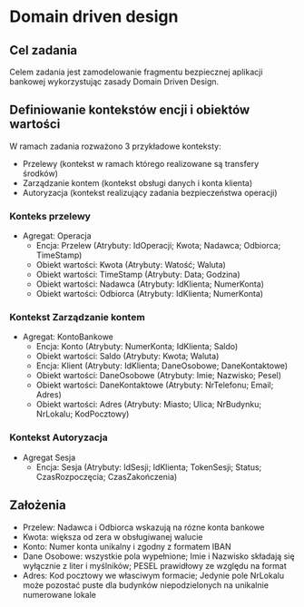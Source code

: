 # Domain driven design

## Cel zadania 
 Celem zadania jest zamodelowanie fragmentu bezpiecznej aplikacji bankowej wykorzystując zasady Domain Driven Design.
 
## Definiowanie kontekstów encji i obiektów wartości
W ramach zadania rozważono 3 przykładowe konteksty:
- Przelewy (kontekst w ramach którego realizowane są transfery środków)
- Zarządzanie kontem (kontekst obsługi danych i konta klienta)
- Autoryzacja (kontekst realizujący zadania bezpieczeństwa operacji)

### Konteks przelewy
- Agregat: Operacja
	- Encja: Przelew (Atrybuty: IdOperacji; Kwota; Nadawca; Odbiorca; TimeStamp)
	- Obiekt wartości: Kwota (Atrybuty: Watość; Waluta)
	- Obiekt wartości: TimeStamp (Atrybuty: Data; Godzina)
	- Obiekt wartości: Nadawca (Atrybuty: IdKlienta; NumerKonta)
	- Obiekt wartości: Odbiorca (Atrybuty: IdKlienta; NumerKonta)

### Kontekst Zarządzanie kontem
- Agregat: KontoBankowe
	- Encja: Konto (Atrybuty: NumerKonta; IdKlienta; Saldo)
	- Obiekt wartości: Saldo (Atrybuty: Kwota; Waluta)
	- Encja: Klient (Atrybuty: IdKlienta; DaneOsobowe; DaneKontaktowe)
	- Obiekt wartości: DaneOsobowe (Atrybuty: Imie; Nazwisko; Pesel)
	- Obiekt wartości: DaneKontaktowe (Atrybuty: NrTelefonu; Email; Adres)
	- Obiekt wartości: Adres (Atrybuty: Miasto; Ulica; NrBudynku; NrLokalu; KodPocztowy)
	
### Kontekst Autoryzacja
- Agregat Sesja
	- Encja: Sesja (Atrybuty: IdSesji; IdKlienta; TokenSesji; Status; CzasRozpoczęcia; CzasZakończenia)
	
## Założenia
- Przelew: Nadawca i Odbiorca wskazują na rózne konta bankowe
- Kwota: większa od zera w obsługiwanej walucie
- Konto: Numer konta unikalny i zgodny z formatem IBAN
- Dane Osobowe: wszystkie pola wypełnione; Imie i Nazwisko składają się wyłącznie z liter i myślników; PESEL prawidłowy ze względu na format
- Adres: Kod pocztowy we własciwym formacie; Jedynie pole NrLokalu może pozostać puste dla budynków niepodzielonych na unikalnie numerowane lokale 